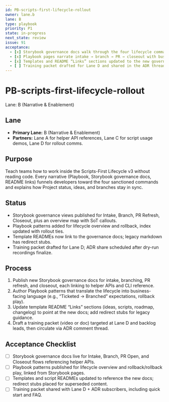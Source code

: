 ```yaml
---
id: PB-scripts-first-lifecycle-rollout
owner: lane.b
lane: B
type: playbook
priority: P1
state: in-progress
next_state: review
issue: 91
acceptance:
  - [x] Storybook governance docs walk through the four lifecycle commands with SoT links
  - [x] Playbook pages narrate intake → branch → PR → closeout with business framing
  - [x] Templates and README “Links” sections updated to the new governance docs
  - [ ] Training packet drafted for Lane D and shared in the ADR thread
---
```


# PB-scripts-first-lifecycle-rollout

Lane: B (Narrative & Enablement)

## Lane

- **Primary Lane:** B (Narrative & Enablement)
- **Partners:** Lane A for helper API references, Lane C for script usage demos,
  Lane D for rollout comms.

## Purpose

Teach teams how to work inside the Scripts-First Lifecycle v3 without reading
code. Every narrative (Playbook, Storybook governance docs, README links)
funnels developers toward the four sanctioned commands and explains how Project
status, ideas, and branches stay in sync.

## Status

- Storybook governance views published for Intake, Branch, PR Refresh, Closeout, plus an overview map with SoT callouts.
- Playbook patterns added for lifecycle overview and rollback, index updated with rollout ties.
- Template READMEs now link to the governance docs; legacy markdown has redirect stubs.
- Training packet drafted for Lane D; ADR share scheduled after dry-run recordings finalize.

## Process

1. Publish new Storybook governance docs for intake, branching, PR refresh, and
   closeout, each linking to helper APIs and CLI reference.
2. Author Playbook patterns that translate the lifecycle into business-facing
   language (e.g., “Ticketed → Branched” expectations, rollback play).
3. Update template README “Links” sections (ideas, scripts, roadmap, changelog)
   to point at the new docs; add redirect stubs for legacy guidance.
4. Draft a training packet (video or doc) targeted at Lane D and backlog leads,
   then circulate via ADR comment thread.

## Acceptance Checklist

- [ ] Storybook governance docs live for Intake, Branch, PR Open, and Closeout
      flows referencing helper APIs.
- [ ] Playbook patterns published for lifecycle overview and rollback/rollback
      play, linked from Storybook pages.
- [ ] Templates and script READMEs updated to reference the new docs; redirect
      stubs placed for superseded content.
- [ ] Training packet shared with Lane D + ADR subscribers, including quick
      start and FAQ.
